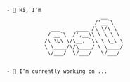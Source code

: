 ```
- 👋 Hi, I’m
                              __     
                            /'__`\   
              ___     ____ /\ \/\ \  
             / __`\  /',__\\ \ \ \ \ 
            /\ \L\ \/\__, `\\ \ \_\ \
            \ \____/\/\____/ \ \____/
             \/___/  \/___/   \/___/ 
                                     
                                     
- 🔭 I’m currently working on ...
```       

<!--
**av1z0r/av1z0r** is a ✨ _special_ ✨ repository because its `README.md` (this file) appears on your GitHub profile.

Here are some ideas to get you started:

- 🔭 I’m currently working on ...
- 🌱 I’m currently learning ...
- 👯 I’m looking to collaborate on ...
- 🤔 I’m looking for help with ...
- 💬 Ask me about ...
- 📫 How to reach me: ...
- 😄 Pronouns: ...
- ⚡ Fun fact: ...
-->
